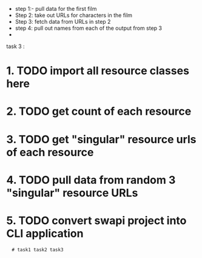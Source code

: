 - step 1:-  pull data for the first film
- Step 2: take out URLs for characters in the film
- Step 3: fetch data from URLs in step 2
- step 4: pull out names from each of the output from step 3
- 
task 3 : 
# 1. TODO import all resource classes here
# 2. TODO get count of each resource
# 3. TODO get "singular" resource urls of each resource
# 4. TODO pull data from random 3 "singular" resource URLs
# 5. TODO convert swapi project into CLI application
      # task1 task2 task3